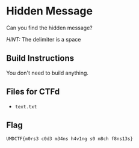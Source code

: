 # Hidden Message
Can you find the hidden message?

*HINT:* The delimiter is a space

## Build Instructions
You don't need to build anything.

## Files for CTFd
- `text.txt` 

## Flag
`UMDCTF{m0rs3 c0d3 m34ns h4v1ng s0 m8ch f8ns13s}`

